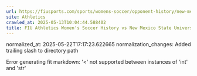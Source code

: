 ```yaml
---
url: https://fiusports.com/sports/womens-soccer/opponent-history/new-mexico-state-university/133/
site: Athletics
crawled_at: 2025-05-13T10:04:44.588402
title: FIU Athletics Women's Soccer History vs New Mexico State University
---
```

normalized_at: 2025-05-22T17:17:23.622665
normalization_changes: Added trailing slash to directory path

Error generating fit markdown: '<' not supported between instances of 'int' and 'str'